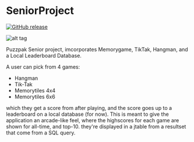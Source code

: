 # SeniorProject   

[![GitHub release](https://img.shields.io/github/release/reprise5/SeniorProject.svg)](https://github.com/reprise5/SeniorProject/releases)

![alt tag](https://github.com/reprise5/SeniorProject/blob/master/src/PuzzPak/images/main-menu/PuzzPak%20Logo.png)

Puzzpak Senior project, imcorporates Memorygame, TikTak, Hangman, and a Local Leaderboard Database.

A user can pick from 4 games:
  * Hangman
  * Tik-Tak
  * Memorytiles 4x4
  * Memorytiles 6x6
  
which they get a score from after playing, and the score goes up to a leaderboard on a local database (for now).  This is meant to give the application an arcade-like feel, where the highscores for each game are shown for all-time, and top-10.  they're displayed in a jtable from a resultset that come from  a SQL query.
